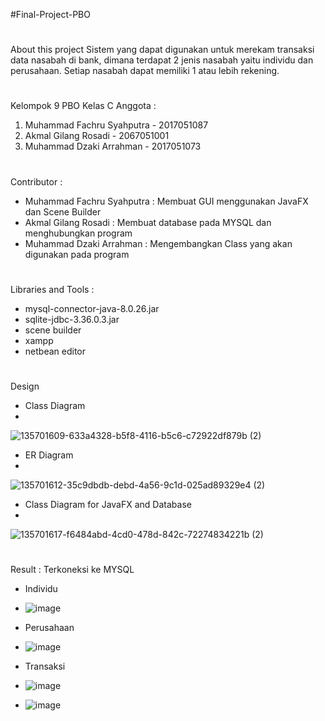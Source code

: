 #Final-Project-PBO

# 
About this project
Sistem yang dapat digunakan untuk merekam transaksi data nasabah di bank, dimana terdapat 2 jenis nasabah yaitu individu dan perusahaan. Setiap nasabah dapat memiliki 1 atau lebih rekening.

# 
Kelompok 9 PBO Kelas C
Anggota :
1. Muhammad Fachru Syahputra - 2017051087
2. Akmal Gilang Rosadi - 2067051001
3. Muhammad Dzaki Arrahman - 2017051073

# 
Contributor :
- Muhammad Fachru Syahputra : Membuat GUI menggunakan JavaFX dan Scene Builder
- Akmal Gilang Rosadi       : Membuat database pada MYSQL dan menghubungkan program
- Muhammad Dzaki Arrahman   : Mengembangkan Class yang akan digunakan pada program

# 
Libraries and Tools :
- mysql-connector-java-8.0.26.jar
- sqlite-jdbc-3.36.0.3.jar
- scene builder
- xampp
- netbean editor

# 
Design
- Class Diagram
- 
![135701609-633a4328-b5f8-4116-b5c6-c72922df879b (2)](https://user-images.githubusercontent.com/83508455/147440140-fbd4375a-cd28-4f66-b953-29ba5af87406.png)

- ER Diagram
- 
![135701612-35c9dbdb-debd-4a56-9c1d-025ad89329e4 (2)](https://user-images.githubusercontent.com/83508455/147440174-2337f8d5-b226-4961-9a02-a0a9a5f60f05.png)

- Class Diagram for JavaFX and Database
- 
![135701617-f6484abd-4cd0-478d-842c-72274834221b (2)](https://user-images.githubusercontent.com/83508455/147440231-f49897e6-51d8-4f23-88cc-edb3e8532e8e.png)

# 
Result : Terkoneksi ke MYSQL
- Individu
- ![image](https://user-images.githubusercontent.com/83508455/147440748-54ee3ac9-3b86-4fcf-afd5-15cfc47f71e1.png)

- Perusahaan
- ![image](https://user-images.githubusercontent.com/83508455/147441045-15786c02-5b0b-4e29-a739-572c9329968d.png)

- Transaksi
- ![image](https://user-images.githubusercontent.com/83508455/147441123-87008fc9-3579-4c8e-8306-1dce8ce937c4.png)
- ![image](https://user-images.githubusercontent.com/83508455/147441194-0165094f-93e2-4e94-8880-7e55e1de65bc.png)

